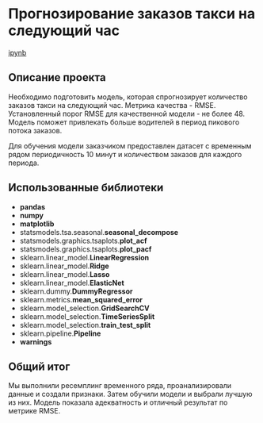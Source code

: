 # Прогнозирование заказов такси на следующий час
[ipynb](https://github.com/tkachuk45/portfolio/blob/main/taxi_orders/taxi_orders_project.ipynb)

## Описание проекта
Необходимо подготовить модель, которая спрогнозирует количество заказов такси на следующий час. Метрика качества - RMSE. Установленный порог RMSE для качественной модели - не более 48. Модель поможет привлекать больше водителей в период пикового потока заказов.

Для обучения модели заказчиком предоставлен датасет с временным рядом периодичность 10 минут и количеством заказов для каждого периода.

## Использованные библиотеки
- **pandas**
- **numpy**
- **matplotlib**
- statsmodels.tsa.seasonal.**seasonal_decompose**
- statsmodels.graphics.tsaplots.**plot_acf**
- statsmodels.graphics.tsaplots.**plot_pacf**
- sklearn.linear_model.**LinearRegression**
- sklearn.linear_model.**Ridge**
- sklearn.linear_model.**Lasso**
- sklearn.linear_model.**ElasticNet**
- sklearn.dummy.**DummyRegressor**
- sklearn.metrics.**mean_squared_error**
- sklearn.model_selection.**GridSearchCV**
- sklearn.model_selection.**TimeSeriesSplit**
- sklearn.model_selection.**train_test_split**
- sklearn.pipeline.**Pipeline**
- **warnings**


## Общий итог
Мы выполнили ресемплинг временного ряда, проанализировали данные и создали признаки. Затем обучили модели и выбрали лучшую из них. Модель показала адекватность и отличный результат по метрике RMSE.
